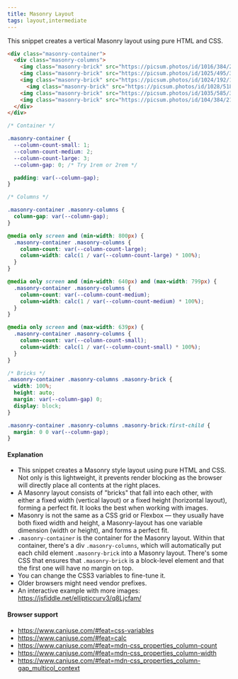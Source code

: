```yaml
---
title: Masonry Layout
tags: layout,intermediate
---
```


This snippet creates a vertical Masonry layout using pure HTML and CSS.

```html
<div class="masonry-container">
  <div class="masonry-columns">
    <img class="masonry-brick" src="https://picsum.photos/id/1016/384/256" alt="An image as brick">
    <img class="masonry-brick" src="https://picsum.photos/id/1025/495/330" alt="And another one">
    <img class="masonry-brick" src="https://picsum.photos/id/1024/192/128" alt="And another one">
      <img class="masonry-brick" src="https://picsum.photos/id/1028/518/345" alt="And another one...">
    <img class="masonry-brick" src="https://picsum.photos/id/1035/585/390" alt="Keep in mind that it is important to use display block">
    <img class="masonry-brick" src="https://picsum.photos/id/104/384/216" alt="to be able to use inline elements like these">
  </div>
</div>
```

```css
/* Container */

.masonry-container {
  --column-count-small: 1;
  --column-count-medium: 2;
  --column-count-large: 3;
  --column-gap: 0; /* Try 1rem or 2rem */

  padding: var(--column-gap);
}

/* Columns */

.masonry-container .masonry-columns {
  column-gap: var(--column-gap);
}

@media only screen and (min-width: 800px) {
  .masonry-container .masonry-columns {
    column-count: var(--column-count-large);
    column-width: calc(1 / var(--column-count-large) * 100%);
  }
}

@media only screen and (min-width: 640px) and (max-width: 799px) {
  .masonry-container .masonry-columns {
    column-count: var(--column-count-medium);
    column-width: calc(1 / var(--column-count-medium) * 100%);
  }
}

@media only screen and (max-width: 639px) {
  .masonry-container .masonry-columns {
    column-count: var(--column-count-small);
    column-width: calc(1 / var(--column-count-small) * 100%);
  }
}

/* Bricks */
.masonry-container .masonry-columns .masonry-brick {
  width: 100%;
  height: auto;
  margin: var(--column-gap) 0;
  display: block;
}

.masonry-container .masonry-columns .masonry-brick:first-child {
  margin: 0 0 var(--column-gap);
}
```

#### Explanation

- This snippet creates a Masonry style layout using pure HTML and CSS. Not only is this lightweight, it prevents render blocking as the browser will directly place all contents at the right places.
- A Masonry layout consists of "bricks" that fall into each other, with either a fixed width (vertical layout) or a fixed height (horizontal layout), forming a perfect fit. It looks the best when working with images.
- Masonry is not the same as a CSS grid or Flexbox &mdash; they usually have both fixed width and height, a Masonry-layout has one variable dimension (width or height), and forms a perfect fit.
- `.masonry-container` is the container for the Masonry layout. Within that container, there's a div `.masonry-columns`, which will automatically put each child element `.masonry-brick` into a Masonry layout. There's some CSS that ensures that `.masonry-brick` is a block-level element and that the first one will have no margin on top.
- You can change the CSS3 variables to fine-tune it.
- Older browsers might need vendor prefixes.
- An interactive example with more images: https://jsfiddle.net/ellipticcurv3/q8Ljcfam/

#### Browser support

- https://www.caniuse.com/#feat=css-variables
- https://www.caniuse.com/#feat=calc
- https://www.caniuse.com/#feat=mdn-css_properties_column-count
- https://www.caniuse.com/#feat=mdn-css_properties_column-width
- https://www.caniuse.com/#feat=mdn-css_properties_column-gap_multicol_context
